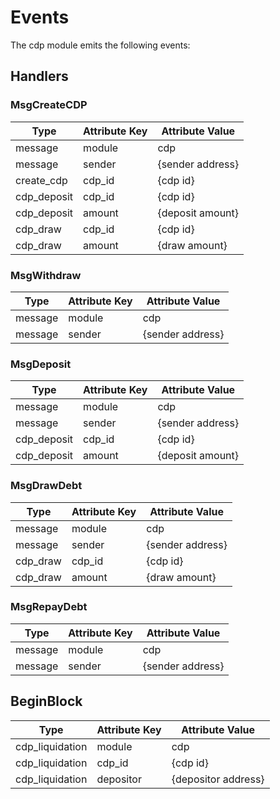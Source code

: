 # Events

The cdp module emits the following events:

## Handlers

### MsgCreateCDP

| Type        | Attribute Key | Attribute Value  |
|-------------|---------------|------------------|
| message     | module        | cdp              |
| message     | sender        | {sender address} |
| create_cdp  | cdp_id        | {cdp id}         |
| cdp_deposit | cdp_id        | {cdp id}         |
| cdp_deposit | amount        | {deposit amount} |
| cdp_draw    | cdp_id        | {cdp id}         |
| cdp_draw    | amount        | {draw amount}    |

### MsgWithdraw

| Type    | Attribute Key | Attribute Value  |
|---------|---------------|------------------|
| message | module        | cdp              |
| message | sender        | {sender address} |

### MsgDeposit

| Type        | Attribute Key | Attribute Value  |
|-------------|---------------|------------------|
| message     | module        | cdp              |
| message     | sender        | {sender address} |
| cdp_deposit | cdp_id        | {cdp id}         |
| cdp_deposit | amount        | {deposit amount} |

### MsgDrawDebt

| Type     | Attribute Key | Attribute Value  |
|----------|---------------|------------------|
| message  | module        | cdp              |
| message  | sender        | {sender address} |
| cdp_draw | cdp_id        | {cdp id}         |
| cdp_draw | amount        | {draw amount}    |

### MsgRepayDebt

| Type    | Attribute Key | Attribute Value  |
|---------|---------------|------------------|
| message | module        | cdp              |
| message | sender        | {sender address} |

## BeginBlock

| Type            | Attribute Key | Attribute Value     |
|-----------------|---------------|---------------------|
| cdp_liquidation | module        | cdp                 |
| cdp_liquidation | cdp_id        | {cdp id}            |
| cdp_liquidation | depositor     | {depositor address} |
